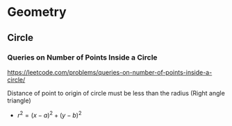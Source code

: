 # Geometry

## Circle
### Queries on Number of Points Inside a Circle
https://leetcode.com/problems/queries-on-number-of-points-inside-a-circle/

Distance of point to origin of circle must be less than the radius (Right angle triangle)
- $r^2 =(x-a)^2+(y-b)^2$ 